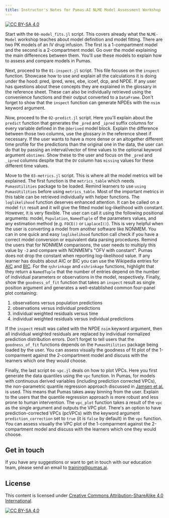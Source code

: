 ```yaml
---
title: Instructor's Notes for Pumas-AI NLME Model Assessment Workshop
---
```


[![CC BY-SA 4.0](https://img.shields.io/badge/License-CC%20BY--SA%204.0-lightgrey.svg)](http://creativecommons.org/licenses/by-sa/4.0/)

Start with the `00-model_fits.jl` script.
This covers already what the `NLME-Model` workshop teaches about model definition and model fitting.
There are two PK models of an IV drug infusion.
The first is a 1-compartment model and the second is a 2-compartment model.
Go over the model explaining the main differences between them.
You'll use these models to explain how to assess and compare models in Pumas.

Next, proceed to the `01-inspect.jl` script.
This file focuses on the `inspect` function.
Showcase how to use and explain all the calculations it is doing under the hood:
pred, ipred, wres, ebe, icoef, dcp, and NPDE.
If any user has questions about these concepts they are explained in the glossary in the reference sheet.
These can also be individually retrieved using the convenience functions and their output converted to a `DataFrame`.
Don't forget to show that the `inspect` function can generate NPDEs with the `nsim` keyword argument.

Now, proceed to the `02-predict.jl` script.
Here you'll explain about the `predict` function that generates the `_pred` and `_ipred` suffix columns for every variable defined in the `@derived` model block.
Explain the difference between those two columns, use the glossary in the reference sheet if necessary.
If the user wants to have a more dense or an altogether different time profile for the predictions than the original one in the data,
the user can do that by passing an interval/vector of time values to the optional keyword argument `obstimes`.
Show these to the user and focus on the `_pred` and `_ipred` columns despite that the `DV` column has `missing` values for these different time values.

Move to the `03-metrics.jl` script.
This is where all the model metrics will be explained.
The first function is the `metrics_table` which needs `PumasUtilities` package to be loaded.
Remind learners to use `using PumasUtilities` before using `metrics_table`.
Most of the important metrics in this table can be retrieved individually with helper functions.
The `loglikelihood` function deserves enhanced attention.
It can be called on a model `fit` result and it will give the fitted model log-likelihood with constant.
However, it is very flexible.
The user can call it using the following positional arguments: model, `Population`, `NamedTuple` of the parameters values, and any estimation method (e.g. `FOCE()` or `LaplaceI()`).
This is very helpful when the user is converting a model from another software like NONMEM.
You can in one quick and easy `loglikelihood` function call check if you have a correct model conversion or equivalent data parsing procedures.
Remind the users that for NONMEM comparisons, the user needs to multiply this value by `-2` and compare with NONMEM's "OFV with constant".
Pumas does not drop the constant when reporting log-likelihood value.
If any learner has doubts about AIC or BIC you can use the Wikipedia entries for [AIC](https://en.wikipedia.org/wiki/Akaike_information_criterion) and [BIC](https://en.wikipedia.org/wiki/Bayesian_information_criterion).
For the `ηshrinkage` and `ϵshrinkage` functions, highlight that they return a `NamedTuple` that the number of entries depend on the number of individual parameters or observations in the model, respectively.
Finally, show the `goodness_of_fit` function that takes an `inspect` result as single position argument and generates a well-established common four-panel plot containing:

1. observations versus population predictions
1. observations versus individual predictions
1. individual weighted residuals versus time
1. individual weighted residuals versus individual predictions

If the `inspect` result was called with the NPDE `nsim` keyword argument,
then all individual weighted residuals are replaced by individual normalized prediction distribution errors.
Don't forget to tell users that the `goodness_of_fit` functions depends on the `PumasUtilities` package being loaded by the user.
You can assess visually the goodness of fit plot of the 1-comparment against the 2-compartment model and discuss with the learners which one they would choose.

Finally, the last script `04-vpc.jl` deals on how to plot VPCs.
Here you first generate the data quantiles using the `vpc` function.
In Pumas, for models with continuous derived variables (including prediction corrected VPCs),
the non-parametric quantile regression approach discussed in [Jamsen et al.](https://ascpt.onlinelibrary.wiley.com/doi/pdf/10.1002/psp4.12319) is used.
This means that Pumas takes away binning from the user.
Explain to the users that the quantile regression approach is more robust and less prone to human intervention.
The `vpc_plot` function takes a result of the `vpc` as the single argument and outputs the VPC plot.
There's an option to have prediction-corrected VPCs (pcVPCs) with the keyword argument `prediction_correction` set to `true`
(it is `false` by default) in the `vpc` function.
You can assess visually the VPC plot of the 1-comparment against the 2-compartment model and discuss with the learners which one they would choose.

## Get in touch

If you have any suggestions or want to get in touch with our education team,
please send an email to <training@pumas.ai>.

## License

This content is licensed under [Creative Commons Attribution-ShareAlike 4.0 International](http://creativecommons.org/licenses/by-sa/4.0/).

[![CC BY-SA 4.0](https://licensebuttons.net/l/by-sa/4.0/88x31.png)](http://creativecommons.org/licenses/by-sa/4.0/)
